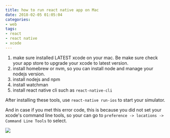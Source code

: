 ```yaml
---
title: how to run react native app on Mac
date: 2018-02-05 01:05:04
categories:
- web
tags:
- react
- react native
- xcode
---
```


1. make sure installed LATEST xcode on your mac. Be make sure check your app store to upgrade your xcode to latest version.
2. install homebrew or nvm, so you can install node and manage your nodejs version.
3. install nodejs and npm
4. install watchman
5. install react native cli such as `react-native-cli`

After installing these tools, use `react-native run-ios` to start your simulator.

And in case if you met this error code, this is because you did not set your xcode's command line tools, so your can go to `preference -> locations -> Command Line Tools` to select.

![](http://ww1.sinaimg.cn/large/71dc9500ly1fo5oy30mhdj21eo0w646p.jpg)
